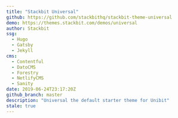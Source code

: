 ```yaml
---
title: "Stackbit Universal"
github: https://github.com/stackbithq/stackbit-theme-universal
demo: https://themes.stackbit.com/demos/universal
author: Stackbit
ssg:
  - Hugo
  - Gatsby
  - Jekyll
cms:
  - Contentful
  - DatoCMS
  - Forestry
  - NetlifyCMS
  - Sanity
date: 2019-06-24T23:17:20Z
github_branch: master
description: "Universal the default starter theme for Unibit"
stale: true
---
```

